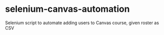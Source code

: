 # selenium-canvas-automation
Selenium script to automate adding users to Canvas course, given roster as CSV
